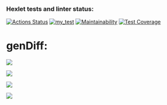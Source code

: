 ### Hexlet tests and linter status:
[![Actions Status](https://github.com/unbulanov/frontend-project-46/workflows/hexlet-check/badge.svg)](https://github.com/unbulanov/frontend-project-46/actions)
[![my_test](https://github.com/unbulanov/frontend-project-46/actions/workflows/nodejs.yml/badge.svg)](https://github.com/unbulanov/frontend-project-46/actions/workflows/nodejs.yml)
[![Maintainability](https://api.codeclimate.com/v1/badges/1a3b3c4efe7b91232555/maintainability)](https://codeclimate.com/github/unbulanov/frontend-project-46/maintainability)
[![Test Coverage](https://api.codeclimate.com/v1/badges/1a3b3c4efe7b91232555/test_coverage)](https://codeclimate.com/github/unbulanov/frontend-project-46/test_coverage)

# genDiff:


<a href="https://asciinema.org/a/t4HZEAAW0rHuLjJJGcmlI7zu6" target="_blank"><img src="https://asciinema.org/a/t4HZEAAW0rHuLjJJGcmlI7zu6.svg" /></a>

<a href="https://asciinema.org/a/lvFNl6j3v97Iwi7J3qs6hxJwm" target="_blank"><img src="https://asciinema.org/a/lvFNl6j3v97Iwi7J3qs6hxJwm.svg" /></a>

<a href="https://asciinema.org/a/a1Tx1i0Rzzakl7qKd52ZsxOJF" target="_blank"><img src="https://asciinema.org/a/a1Tx1i0Rzzakl7qKd52ZsxOJF.svg" /></a>

<a href="https://asciinema.org/a/3LOBKxwAfahZTS1QfYJ33oxGB" target="_blank"><img src="https://asciinema.org/a/3LOBKxwAfahZTS1QfYJ33oxGB.svg" /></a>
